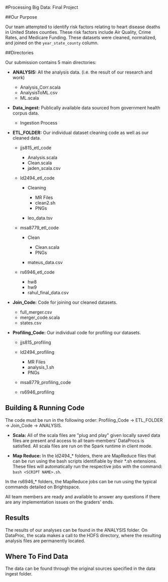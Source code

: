 #Processing Big Data: Final Project

##Our Purpose

Our team attempted to identify risk factors relating to heart disease deaths in United States counties. These risk factors include Air Quality, Crime Rates, and Medicare Funding. These datasets were cleaned, normalized, and joined on the `year_state_county` column.

##Directories

Our submission contains 5 main directories: 

* __ANALYSIS:__ All the analysis data. (i.e. the result of our research and work)
    * Analysis_Corr.scala 
    * AnalysisToML.csv
    * ML.scala

* __Data_ingest:__ Publically available data sourced from government health corpus data.
    * Ingestion Process

* __ETL_FOLDER:__ Our individual dataset cleaning code as well as our cleaned data. 
    * jjs815_etl_code
        * Analysis.scala
        * Clean.scala
        * jaden_scala.csv

    * ld2494_etl_code
        * Cleaning
            * MR Files
            * clean2.sh
            * PNGs

        * leo_data.tsv

    * msa8779_etl_code
        * Clean
            * Clean.scala
            * PNGs
        
        * mateus_data.csv
    
    * rs6946_etl_code
        * hw8
        * hw9
        * rahul_final_data.csv

* __Join_Code:__ Code for joining our cleaned datasets.
    * full_merger.csv
    * merger_code.scala
    * states.csv

* __Profiling_Code:__ Our individual code for profiling our datasets.
    * jjs815_profiling
    * ld2494_profiling
        * MR Files
        * analysis_1.sh
        * PNGs

    * msa8779_profiling_code
    * rs6946_profiling
      
## Building & Running Code

The code must be run in the following order: Profiling_Code -> ETL_FOLDER -> Join_Code -> ANALYSIS.

* __Scala:__ All of the scala files are "plug and play" given locally saved data files are present and access to all team-members' DataProcs is satisfied. All scala files are run on the Spark runtime in client mode.

* __Map Reduce:__ In the ld2494_* folders, there are MapReduce files that can be run using the bash scripts identifiable by their \*.sh extensions. These files will automatically run the respective jobs with the command: `bash <SCRIPT NAME>.sh`. 

In the rs6946_* folders, the MapReduce jobs can be run using the typical commands detailed on Brightspace.

All team members are ready and available to answer any questions if there are any implementation issues on the graders' ends.

## Results

The results of our analyses can be found in the ANALYSIS folder. On DataProc, the scala makes a call to the HDFS directory, where the resulting analysis files are permanently located.

## Where To Find Data

The data can be found through the original sources specified in the data ingest folder.